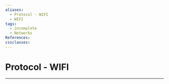 ```yaml
---
aliases:
  - Protocol - WIFI
  - WIFI
tags:
  - incomplete
  - Networks
References: 
cssclasses:
---
```

# Protocol - WIFI

***